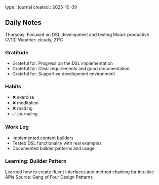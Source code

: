 type:: journal
created:: 2025-10-09

## Daily Notes
Thursday: Focused on DSL development and testing
Mood: productive (7/10)
Weather: cloudy, 21°C
### Gratitude
- Grateful for: Progress on the DSL implementation
- Grateful for: Clear requirements and good documentation
- Grateful for: Supportive development environment
### Habits
- ❌ exercise
- ❌ meditation
- ❌ reading
- ✅ journaling
### Work Log
- Implemented content builders
- Tested DSL functionality with real examples
- Documented builder patterns and usage
### Learning: Builder Pattern
Learned how to create fluent interfaces and method chaining for intuitive APIs
Source: Gang of Four Design Patterns